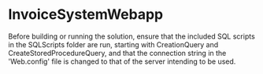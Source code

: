 # InvoiceSystemWebapp
Before building or running the solution, ensure that the included SQL scripts in the SQLScripts folder are run, starting with CreationQuery and CreateStoredProcedureQuery, and that the connection string in the 'Web.config' file is changed to that of the server intending to be used.

